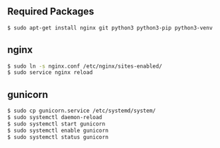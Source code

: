 ## Required Packages

```bash
$ sudo apt-get install nginx git python3 python3-pip python3-venv
```

## nginx

```bash
$ sudo ln -s nginx.conf /etc/nginx/sites-enabled/
$ sudo service nginx reload
```

## gunicorn

```bash
$ sudo cp gunicorn.service /etc/systemd/system/
$ sudo systemctl daemon-reload
$ sudo systemctl start gunicorn
$ sudo systemctl enable gunicorn
$ sudo systemctl status gunicorn
``` 
